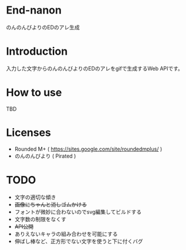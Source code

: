 End-nanon
===================
のんのんびよりのEDのアレ生成

# Introduction

入力した文字からのんのんびよりのEDのアレをgifで生成するWeb APIです。

# How to use

TBD

# Licenses

* Rounded M+ ( https://sites.google.com/site/roundedmplus/ )
* のんのんびより ( Pirated )

# TODO

* 文字の適切な傾き
* ~~画像にちゃんと消しゴムかける~~
* フォントが微妙に合わないのでsvg編集してビルドする
* 文字数の制限をなくす
* ~~API公開~~
* ありえないキャラの組み合わせを可能にする
* 伸ばし棒など、正方形でない文字を使うと下に付くバグ